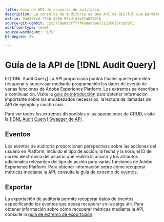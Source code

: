 ```yaml
---
title: Guía de API de consulta de auditoría
description: La consulta de auditoría es una API de RESTful que permite a los desarrolladores ver quién realizó qué acciones en Adobe Experience Platform.
exl-id: 9ed291c6-ff8b-4d9b-9fed-d1e3fa8f92fb
source-git-commit: c2c5778e0a3fff7f488ad7a672123c813cca59f1
workflow-type: tm+mt
source-wordcount: '175'
ht-degree: 2%

---
```


# Guía de la API de [!DNL Audit Query]

El [!DNL Audit Query] La API proporciona puntos finales que le permiten recuperar y supervisar mediante programación los datos de evento de varias funciones de Adobe Experience Platform. Los extremos se describen a continuación. Visite la [guía de introducción](./getting-started.md) para obtener información importante sobre los encabezados necesarios, la lectura de llamadas de API de ejemplo y mucho más.

Para ver todos los extremos disponibles y las operaciones de CRUD, visite la [[!DNL Audit Query] Swagger de API](https://www.adobe.io/experience-platform-apis/references/audit-query/).

## Eventos

Los eventos de auditoría proporcionan perspectivas sobre las acciones del usuario en Platform, incluido el tipo de acción, la fecha y la hora, el ID de correo electrónico del usuario que realizó la acción y los atributos adicionales relevantes del tipo de acción para varias funciones de Adobe Experience Platform. Para obtener información sobre cómo recuperar métricas mediante la API, consulte la [guía de extremo de eventos](./events.md).

## Exportar

La exportación de auditoría permite recuperar datos de eventos especificando los eventos que desea recuperar en la carga útil. Para obtener información sobre cómo recuperar métricas mediante la API, consulte la [guía de extremo de exportación](./export.md).
